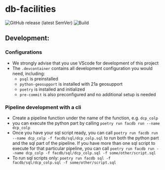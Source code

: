 # db-facilities
![GitHub release (latest SemVer)](https://img.shields.io/github/v/release/NYCPlanning/db-facilities?label=version)
![Build](https://github.com/NYCPlanning/db-facilities/workflows/Build/badge.svg)

## Development:
### Configurations
- We strongly advise that you use VScode for development of this project
- The `.devcontainer` contains all development configuration you would need, including:
    - `psql` is preinstalled
    - `python-geosupport` is installed with 21a geosupport
    - `poetry` is installed and initialized
    - `pre-commit` is also preconfigured and no additional setup is needed

### Pipeline development with a cli
- Create a pipeline function under the name of the function, e.g. `dcp_colp`
- you can execute the python part by calling `poetry run facdb run --name dcp_colp`
- Once you have your sql script ready, you can call `poetry run facdb run --name dcp_colp -f facdb/sql/dcp_colp.sql` to run both the python part and the sql part of the pipeline. If you have more than one sql script to execute for that particular pipeline, you can call `poetry run facdb run --name dcp_colp -f facdb/sql/dcp_colp.sql -f some/other/script.sql`
- To run sql scripts only: `poetry run facdb sql -f facdb/sql/dcp_colp.sql -f some/other/script.sql`
